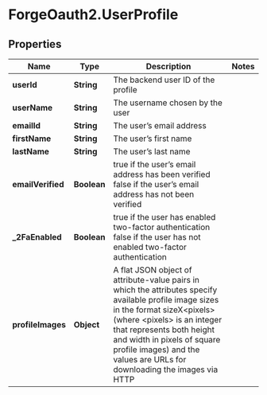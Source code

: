 # ForgeOauth2.UserProfile

## Properties
Name | Type | Description | Notes
------------ | ------------- | ------------- | -------------
**userId** | **String** | The backend user ID of the profile | 
**userName** | **String** | The username chosen by the user | 
**emailId** | **String** | The user’s email address | 
**firstName** | **String** | The user’s first name | 
**lastName** | **String** | The user’s last name | 
**emailVerified** | **Boolean** | true if the user’s email address has been verified false if the user’s email address has not been verified  | 
**_2FaEnabled** | **Boolean** | true if the user has enabled two-factor authentication false if the user has not enabled two-factor authentication  | 
**profileImages** | **Object** | A flat JSON object of attribute-value pairs in which the attributes specify available profile image sizes in the format sizeX&lt;pixels&gt; (where &lt;pixels&gt; is an integer that represents both height and width in pixels of square profile images) and the values are URLs for downloading the images via HTTP | 


